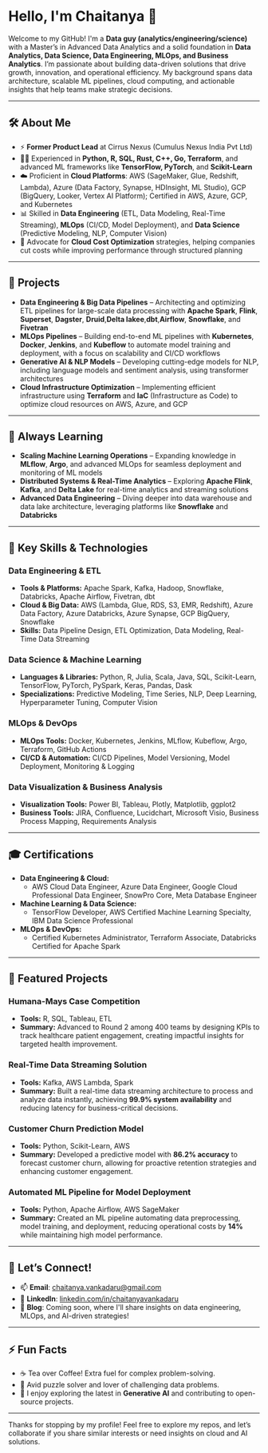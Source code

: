 # Hello, I'm Chaitanya 👋  

Welcome to my GitHub! I'm a **Data guy (analytics/engineering/science)** with a Master’s in Advanced Data Analytics and a solid foundation in **Data Analytics, Data Science, Data Engineering, MLOps, and Business Analytics**. I’m passionate about building data-driven solutions that drive growth, innovation, and operational efficiency. My background spans data architecture, scalable ML pipelines, cloud computing, and actionable insights that help teams make strategic decisions.

---

## 🛠️ About Me

- ⚡ **Former Product Lead** at Cirrus Nexus (Cumulus Nexus India Pvt Ltd)
- 👨‍💻 Experienced in **Python, R, SQL, Rust, C++, Go, Terraform**, and advanced ML frameworks like **TensorFlow, PyTorch**, and **Scikit-Learn**
- ☁️ Proficient in **Cloud Platforms**: AWS (SageMaker, Glue, Redshift, Lambda), Azure (Data Factory, Synapse, HDInsight, ML Studio), GCP (BigQuery, Looker, Vertex AI Platform); Certified in AWS, Azure, GCP, and Kubernetes
- 📊 Skilled in **Data Engineering** (ETL, Data Modeling, Real-Time Streaming), **MLOps** (CI/CD, Model Deployment), and **Data Science** (Predictive Modeling, NLP, Computer Vision)
- 💬 Advocate for **Cloud Cost Optimization** strategies, helping companies cut costs while improving performance through structured planning

---

## 🔭 Projects

- **Data Engineering & Big Data Pipelines** – Architecting and optimizing ETL pipelines for large-scale data processing with **Apache Spark**, **Flink**, **Superset**, **Dagster**, **Druid**,**Delta lakee**,**dbt**,**Airflow**, **Snowflake**, and **Fivetran**
- **MLOps Pipelines** – Building end-to-end ML pipelines with **Kubernetes**, **Docker**, **Jenkins**, and **Kubeflow** to automate model training and deployment, with a focus on scalability and CI/CD workflows
- **Generative AI & NLP Models** – Developing cutting-edge models for NLP, including language models and sentiment analysis, using transformer architectures
- **Cloud Infrastructure Optimization** – Implementing efficient infrastructure using **Terraform** and **IaC** (Infrastructure as Code) to optimize cloud resources on AWS, Azure, and GCP

---

## 🌱 Always Learning

- **Scaling Machine Learning Operations** – Expanding knowledge in **MLflow**, **Argo**, and advanced MLOps for seamless deployment and monitoring of ML models
- **Distributed Systems & Real-Time Analytics** – Exploring **Apache Flink**, **Kafka**, and **Delta Lake** for real-time analytics and streaming solutions
- **Advanced Data Engineering** – Diving deeper into data warehouse and data lake architecture, leveraging platforms like **Snowflake** and **Databricks**

---

## 🧩 Key Skills & Technologies

### Data Engineering & ETL
- **Tools & Platforms:** Apache Spark, Kafka, Hadoop, Snowflake, Databricks, Apache Airflow, Fivetran, dbt
- **Cloud & Big Data:** AWS (Lambda, Glue, RDS, S3, EMR, Redshift), Azure Data Factory, Azure Databricks, Azure Synapse, GCP BigQuery, Snowflake
- **Skills:** Data Pipeline Design, ETL Optimization, Data Modeling, Real-Time Data Streaming

### Data Science & Machine Learning
- **Languages & Libraries:** Python, R, Julia, Scala, Java, SQL, Scikit-Learn, TensorFlow, PyTorch, PySpark, Keras, Pandas, Dask
- **Specializations:** Predictive Modeling, Time Series, NLP, Deep Learning, Hyperparameter Tuning, Computer Vision

### MLOps & DevOps
- **MLOps Tools:** Docker, Kubernetes, Jenkins, MLflow, Kubeflow, Argo, Terraform, GitHub Actions
- **CI/CD & Automation:** CI/CD Pipelines, Model Versioning, Model Deployment, Monitoring & Logging

### Data Visualization & Business Analysis
- **Visualization Tools:** Power BI, Tableau, Plotly, Matplotlib, ggplot2
- **Business Tools:** JIRA, Confluence, Lucidchart, Microsoft Visio, Business Process Mapping, Requirements Analysis

---

## 🎓 Certifications

- **Data Engineering & Cloud:**
  - AWS Cloud Data Engineer, Azure Data Engineer, Google Cloud Professional Data Engineer, SnowPro Core, Meta Database Engineer
- **Machine Learning & Data Science:**
  - TensorFlow Developer, AWS Certified Machine Learning Specialty, IBM Data Science Professional
- **MLOps & DevOps:**
  - Certified Kubernetes Administrator, Terraform Associate, Databricks Certified for Apache Spark

---

## 🌟 Featured Projects

### Humana-Mays Case Competition
- **Tools:** R, SQL, Tableau, ETL
- **Summary:** Advanced to Round 2 among 400 teams by designing KPIs to track healthcare patient engagement, creating impactful insights for targeted health improvement.

### Real-Time Data Streaming Solution
- **Tools:** Kafka, AWS Lambda, Spark
- **Summary:** Built a real-time data streaming architecture to process and analyze data instantly, achieving **99.9% system availability** and reducing latency for business-critical decisions.

### Customer Churn Prediction Model
- **Tools:** Python, Scikit-Learn, AWS
- **Summary:** Developed a predictive model with **86.2% accuracy** to forecast customer churn, allowing for proactive retention strategies and enhancing customer engagement.

### Automated ML Pipeline for Model Deployment
- **Tools:** Python, Apache Airflow, AWS SageMaker
- **Summary:** Created an ML pipeline automating data preprocessing, model training, and deployment, reducing operational costs by **14%** while maintaining high model performance.

---

## 💬 Let’s Connect!

- 📫 **Email**: [chaitanya.vankadaru@gmail.com](mailto:chaitanya.vankadaru@gmail.com)
- 💼 **LinkedIn**: [linkedin.com/in/chaitanyavankadaru](https://www.linkedin.com/in/chaitanyavankadaru/)
- 📝 **Blog**: Coming soon, where I'll share insights on data engineering, MLOps, and AI-driven strategies!

---

## ⚡ Fun Facts

- ☕ Tea over Coffee! Extra fuel for complex problem-solving.
- 🎲 Avid puzzle solver and lover of challenging data problems.
- 👾 I enjoy exploring the latest in **Generative AI** and contributing to open-source projects.

---

Thanks for stopping by my profile! Feel free to explore my repos, and let’s collaborate if you share similar interests or need insights on cloud and AI solutions.
